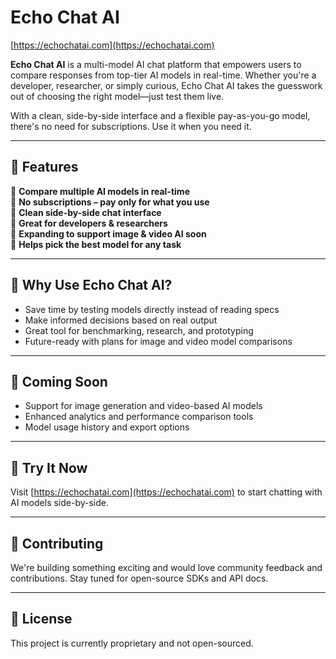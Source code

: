 # Echo Chat AI

[https://echochatai.com](https://echochatai.com)

**Echo Chat AI** is a multi-model AI chat platform that empowers users to compare responses from top-tier AI models in real-time. Whether you're a developer, researcher, or simply curious, Echo Chat AI takes the guesswork out of choosing the right model—just test them live.

With a clean, side-by-side interface and a flexible pay-as-you-go model, there's no need for subscriptions. Use it when you need it.

---

## 🚀 Features

💠 **Compare multiple AI models in real-time**  
💠 **No subscriptions – pay only for what you use**  
💠 **Clean side-by-side chat interface**  
💠 **Great for developers & researchers**  
💠 **Expanding to support image & video AI soon**  
💠 **Helps pick the best model for any task**

---

## 📌 Why Use Echo Chat AI?

- Save time by testing models directly instead of reading specs
- Make informed decisions based on real output
- Great tool for benchmarking, research, and prototyping
- Future-ready with plans for image and video model comparisons

---

## 🧠 Coming Soon

- Support for image generation and video-based AI models
- Enhanced analytics and performance comparison tools
- Model usage history and export options

---

## 💬 Try It Now

Visit [https://echochatai.com](https://echochatai.com) to start chatting with AI models side-by-side.

---

## 🤝 Contributing

We're building something exciting and would love community feedback and contributions. Stay tuned for open-source SDKs and API docs.

---

## 📜 License

This project is currently proprietary and not open-sourced.

